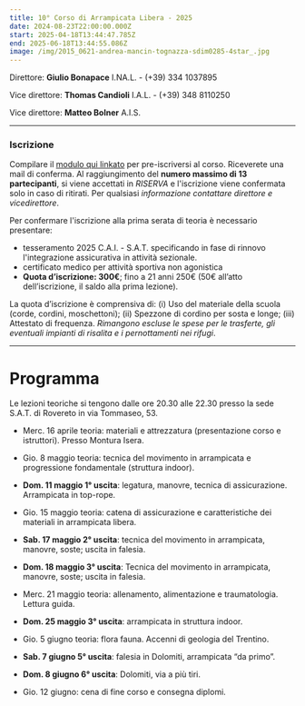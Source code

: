 ```yaml
---
title: 10° Corso di Arrampicata Libera - 2025
date: 2024-08-23T22:00:00.000Z
start: 2025-04-18T13:44:47.785Z
end: 2025-06-18T13:44:55.086Z
image: /img/2015_0621-andrea-mancin-tognazza-sdim0285-4star_.jpg
---
```

Direttore: **Giulio Bonapace** I.NA.L. - (+39) 334 1037895

Vice direttore: **Thomas Candioli** I.A.L. - (+39) 348 8110250

Vice direttore: **Matteo Bolner** A.I.S.

---

### Iscrizione

Compilare il [modulo qui linkato](https://forms.gle/qXE2qkgtimBdv5G6A) per pre-iscriversi al corso. Riceverete una mail di conferma. Al raggiungimento del **numero massimo di 13 partecipanti**, si viene accettati in *RISERVA* e l'iscrizione viene confermata solo in caso di ritirati.
Per qualsiasi *informazione contattare direttore e vicedirettore*.

Per confermare l'iscrizione alla prima serata di teoria è necessario presentare:

- tesseramento 2025 C.A.I. - S.A.T. specificando in fase di rinnovo l'integrazione assicurativa in attività sezionale.
- certificato medico per attività sportiva non agonistica
- **Quota d’iscrizione: 300€**; fino a 21 anni 250€
(50€ all’atto dell’iscrizione, il saldo alla prima lezione).

La quota d’iscrizione è comprensiva di: (i) Uso del materiale della scuola (corde, cordini, moschettoni); (ii) Spezzone di cordino per sosta e longe; (iii) Attestato di frequenza.
*Rimangono escluse le spese per le trasferte, gli eventuali impianti di risalita e i pernottamenti nei rifugi*.

---

# Programma

Le lezioni teoriche si tengono dalle ore 20.30 alle 22.30 presso la sede S.A.T. di Rovereto in via Tommaseo, 53.

- Merc. 16 aprile teoria: materiali e attrezzatura (presentazione corso e istruttori). Presso Montura Isera.

- Gio. 8 maggio teoria: tecnica del movimento in arrampicata e progressione fondamentale (struttura indoor).

- **Dom. 11 maggio 1° uscita**: legatura, manovre, tecnica di assicurazione. Arrampicata in top-rope.

- Gio. 15 maggio teoria: catena di assicurazione e caratteristiche dei materiali in arrampicata libera.

- **Sab. 17 maggio 2° uscita**: tecnica del movimento in arrampicata, manovre, soste; uscita in falesia.

- **Dom. 18 maggio 3° uscita**: Tecnica del movimento in arrampicata, manovre, soste; uscita in falesia.

- Merc. 21 maggio teoria: allenamento, alimentazione e traumatologia. Lettura guida.

- **Dom. 25 maggio 3° uscita**: arrampicata in struttura indoor.

- Gio. 5 giugno teoria: flora fauna. Accenni di geologia del Trentino.

- **Sab. 7 giugno 5° uscita**: falesia in Dolomiti, arrampicata “da primo”.

- **Dom. 8 giugno 6° uscita**: Dolomiti, via a più tiri.

- Gio. 12 giugno: cena di fine corso e consegna diplomi.



